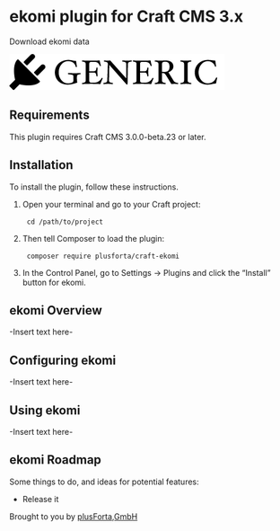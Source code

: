 # ekomi plugin for Craft CMS 3.x

Download ekomi data

![Screenshot](resources/img/plugin-logo.png)

## Requirements

This plugin requires Craft CMS 3.0.0-beta.23 or later.

## Installation

To install the plugin, follow these instructions.

1. Open your terminal and go to your Craft project:

        cd /path/to/project

2. Then tell Composer to load the plugin:

        composer require plusforta/craft-ekomi

3. In the Control Panel, go to Settings → Plugins and click the “Install” button for ekomi.

## ekomi Overview

-Insert text here-

## Configuring ekomi

-Insert text here-

## Using ekomi

-Insert text here-

## ekomi Roadmap

Some things to do, and ideas for potential features:

* Release it

Brought to you by [plusForta,GmbH](https://github.com/plusForta/craft-ekomi)
